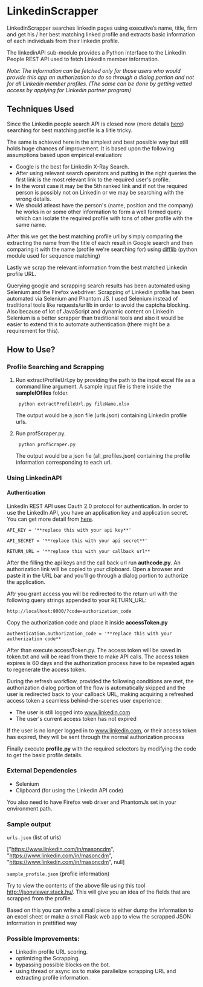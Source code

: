 # LinkedinScrapper

LinkedinScrapper searches linkedin pages using executive’s name, title, firm and get his / her best matching linked profile and extracts basic information of each individuals from their linkedin profile. 

The linkedinAPI sub-module provides a Python interface to the LinkedIn People REST API used to fetch Linkedin member information.

*Note: The information can be fetched only for those users who would provide this app an authorization to do so through a dialog portion and not for all Linkedin member profiles. (The same can be done by getting vetted access by applying for Linkedin partner program)*

## Techniques Used

Since the Linkedin people search API is closed now (more details [here](https://developer.linkedin.com/support/developer-program-transition)) searching for best matching profile is a liitle tricky.

The same is achieved here in the simplest and best possible way but still holds huge chances of improvement. It is based upon the following assumptions based upon empirical evaluation:

* Google is the best for Linkedin X-Ray Search.
* After using relevant search operators and putting in the right queries the first link is the most relevant link to the required user's profile.
* In the worst case it may be the 5th ranked link and if not the required person is possibly not on Linkedin or we may be searching with the wrong details.
* We should atleast have the person's (name, position and the company) he works in or some other information to form a well formed query which can isolate the required profile with tons of other profile with the same name.

After this we get the best matching profile url by simply comparing the extracting the name from the title of each result in Google search and then comparing it with the name (profile we're searching for) using [difflib](https://docs.python.org/2/library/difflib.html) (python module used for sequence matching)

Lastly we scrap the relevant information from the best matched Linkedin profile URL. 

Querying google and scrapping search results has been automated using Selenium and the Firefox webdriver. Scrapping of Linkedin profile has been automated via Selenium and Phantom JS. I used Selenium instead of traditional tools like requests/urllib in order to avoid the captcha blocking. Also because of lot of JavaScript and dynamic content on LinkedIn Selenium is a better scrapper than traditional tools and also it would be easier to extend this to automate authentication (there might be a requirement for this).

## How to Use?

### Profile Searching and Scrapping

1. Run extractProfileUrl.py by providing the path to the input excel file as a command line argument. A sample input file is there inside the **sampleIOfiles** folder.

        python extractProfileUrl.py fileName.xlsx 
   
   The output would be a json file (urls.json) containing Linkedin profile urls.
   
2. Run profScraper.py.

        python profScraper.py 
   
   The output would be a json fie (all_profiles.json) containing the profile information corresponding to each url.
   
### Using LinkedinAPI

#### Authentication

LinkedIn REST API uses Oauth 2.0 protocol for authentication. In order to use the LinkedIn API, you have an application key and application secret. You can get more detail from [here](https://developer.linkedin.com/docs/oauth2).

    API_KEY = '**replace this with your api key**'
    
    API_SECRET = '**replace this with your api secret**'

    RETURN_URL = '**replace this with your callback url**

After the filling the api keys and the call back url run **authcode.py**. An authorization link will be copied to your clipboard. Open a browser and paste it in the URL bar and you'll go through a dialog portion to authorize the application. 

Aftr you grant access you will be redirected to the return url with the following query strings appended to your RETURN_URL:

    http://localhost:8000/?code=authorization_code

Copy the authorization code and place it inside **accessToken.py**

    authentication.authorization_code = '**replace this with your authorization code**

After than execute accessToken.py. The access token will be saved in token.txt and will be read from there to make API calls. The access token expires is 60 days and the authorization process have to be repeated again to regenerate the access token.

During the refresh workflow, provided the following conditions are met, the authorization dialog portion of the flow is automatically skipped and the user is redirected back to your callback URL, making acquiring a refreshed access token a seamless behind-the-scenes user experience:

* The user is still logged into www.linkedin.com
* The user's current access token has not expired

If the user is no longer logged in to www.linkedin.com, or their access token has expired, they will be sent through the normal authorization process

Finally execute **profile.py** with the required selectors by modifying the code to get the basic profile details. 


### External Dependencies

* Selenium
* Clipboard (for using the Linkedin API code)

You also need to have Firefox web driver and PhantomJs set in your environment path.

### Sample output

``` urls.json ``` (list of urls)

["https://www.linkedin.com/in/masoncdm", "https://www.linkedin.com/in/masoncdm", "https://www.linkedin.com/in/masoncdm", null]


``` sample_profile.json ``` (profile information)

Try to view the contents of the above file using this tool http://jsonviewer.stack.hu/. This will give you an idea of the fields that are scrapped from the profile.

Based on this you can write a small piece to either dump the information to an excel sheet or make a small Flask web app to view the scrapped JSON information in prettified way  

### Possible Improvements:

* Linkedin profile URL scoring.
* optimizing the Scrapping.
* bypassing possible blocks on the bot.
* using thread or async ios to make parallelize scrapping URL and extracting profile information.
   



